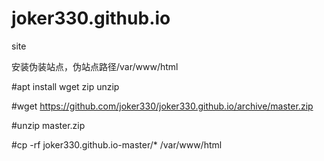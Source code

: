 # joker330.github.io
site

安装伪装站点，伪站点路径/var/www/html

#apt install wget zip unzip

#wget https://github.com/joker330/joker330.github.io/archive/master.zip

#unzip master.zip

#cp -rf joker330.github.io-master/* /var/www/html

